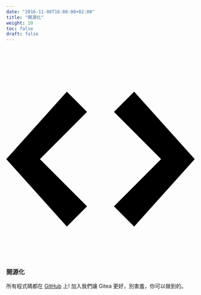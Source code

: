 ```yaml
---
date: "2016-11-08T16:00:00+02:00"
title: "開源化"
weight: 10
toc: false
draft: false
---
```

<h3>
	<svg class="octicon octicon-code" viewBox="0 0 14 16" version="1.1" aria-hidden="true">
		<path fill-rule="evenodd" d="M9.5 3L8 4.5 11.5 8 8 11.5 9.5 13 14 8 9.5 3zm-5 0L0 8l4.5 5L6 11.5 2.5 8 6 4.5 4.5 3z"></path>
	</svg>
	開源化
</h3>

所有程式碼都在 [GitHub](https://github.com/go-gitea/gitea/) 上!
加入我們讓 Gitea 更好，別害羞，你可以做到的。
